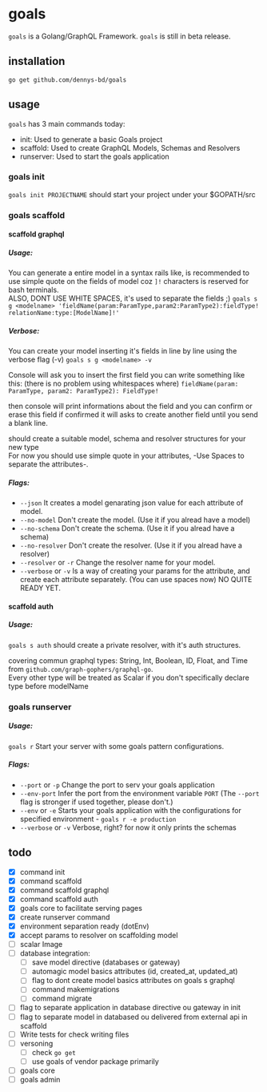 # goals
`goals` is a Golang/GraphQL Framework. `goals` is still in beta release.

## installation
`go get github.com/dennys-bd/goals`

## usage
`goals` has 3 main commands today:
- init: Used to generate a basic Goals project
- scaffold: Used to create GraphQL Models, Schemas and Resolvers
- runserver: Used to start the goals application

### goals init
`goals init PROJECTNAME` should start your project under your $GOPATH/src

### goals scaffold
#### scaffold graphql
##### Usage:
You can generate a entire model in a syntax rails like, is recommended to use simple quote on the fields of model coz `]!` characters is reserved for bash terminals.   
ALSO, DONT USE WHITE SPACES, it's used to separate the fields ;)
`goals s g <modelname> 'fieldName(param:ParamType,param2:ParamType2):fieldType! relationName:type:[ModelName]!'`
##### Verbose:
You can create your model inserting it's fields in line by line using the verbose flag (-v)
`goals s g <modelname> -v`

Console will ask you to insert the first field you can write something like this: (there is no problem using whitespaces where)
`fieldName(param: ParamType, param2: ParamType2): FieldType!`

then console will print informations about the field and you can confirm or erase this field
if confirmed it will asks to create another field until you send a blank line.

should create a suitable model, schema and resolver structures for your new type  
For now you should use simple quote in your attributes, -Use Spaces to separate the attributes-.  
##### Flags:
  * `--json`
   It creates a model genarating json value for each attribute of model.
  * `--no-model`
   Don't create the model. (Use it if you alread have a model)
  * `--no-schema`
   Don't create the schema. (Use it if you alread have a schema)
  * `--no-resolver`
   Don't create the resolver. (Use it if you alread have a resolver)
  * `--resolver` or `-r`
   Change the resolver name for your model.
  * `--verbose` or `-v`
   Is a way of creating your params for the attribute, and create each attribute separately. (You can use spaces now)
   NO QUITE READY YET.

#### scaffold auth
##### Usage:
`goals s auth`
should create a private resolver, with it's auth structures.

covering commun graphql types: String, Int, Boolean, ID, Float, and Time from `github.com/graph-gophers/graphql-go`.  
Every other type will be treated as Scalar if you don't specifically declare type before modelName

### goals runserver
##### Usage:
`goals r`
Start your server with some goals pattern configurations.  
##### Flags:
  * `--port` or `-p`
   Change the port to serv your goals application
  * `--env-port`
   Infer the port from the environment variable `PORT` (The `--port` flag is stronger if used together, please don't.)
  * `--env` or `-e`
   Starts your goals application with the configurations for specified environment - `goals r -e production`
  * `--verbose` or `-v`
   Verbose, right? for now it only prints the schemas


## todo

* [x] command init
* [x] command scaffold
* [x] command scaffold graphql
* [x] command scaffold auth
* [x] goals core to facilitate serving pages
* [x] create runserver command
* [x] environment separation ready (dotEnv)
* [x] accept params to resolver on scaffolding model
* [ ] scalar Image
* [ ] database integration:
  * [ ] save model directive (databases or gateway)
  * [ ] automagic model basics attributes (id, created_at, updated_at)
  * [ ] flag to dont create model basics attributes on goals s graphql
  * [ ] command makemigrations
  * [ ] command migrate
* [ ] flag to separate application in database directive ou gateway in init
* [ ] flag to separate model in databased ou delivered from external api in scaffold
* [ ] Write tests for check writing files
* [ ] versoning
  * [ ] check `go get`
  * [ ] use goals of vendor package primarily 
* [ ] goals core
* [ ] goals admin
